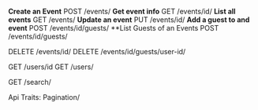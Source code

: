 **Create an Event**
POST /events/
**Get event info**
GET /events/id/
**List all events**
GET /events/
**Update an event**
PUT /events/id/
**Add a guest to and event**
POST /events/id/guests/ 
**List Guests of an Events
POST /events/id/guests/



DELETE /events/id/
DELETE /events/id/guests/user-id/





GET /users/id
GET /users/
 
GET /search/

Api Traits:
Pagination/

